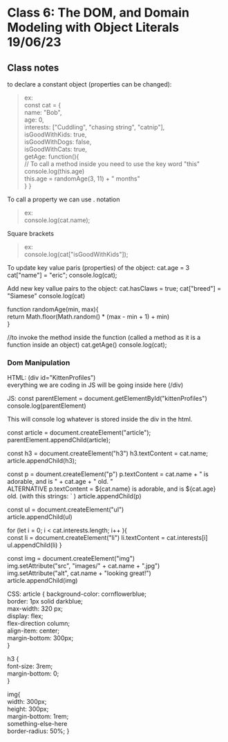 # Class 6: The DOM, and Domain Modeling with Object Literals 19/06/23

## Class notes
to declare a constant object (properties can be changed):

>ex:  
const cat = {  
    name: "Bob",  
    age: 0,  
    interests: ["Cuddling", "chasing string", "catnip"],  
    isGoodWithKids: true,  
    isGoodWithDogs: false,  
    isGoodWithCats: true,    
    getAge: function(){  
        // To call a method inside you need to use the key word "this"  
        console.log(this.age)  
        this.age = randomAge(3, 11) + " months"  
    }
    }


To call a property we can use . notation
>ex:   
 console.log(cat.name);

 Square brackets
 >ex:  
 console.log(cat["isGoodWithKids"]);

To update key value paris (properties) of the object:
 cat.age = 3
 cat["name"] = "eric";
 console.log(cat);

Add new key vallue pairs to the object:
 cat.hasClaws = true;
 cat["breed"] = "Siamese"
 console.log(cat)

function randomAge(min, max){  
    return Math.floor(Math.random() * (max - min + 1) + min)  
}

//to invoke the method inside the function (called a method as it is a function inside an object)
cat.getAge()
console.log(cat);


### Dom Manipulation
HTML: 
(div id="KittenProfiles")  
everything we are coding in JS will be going inside here 
(/div)

JS:
const parentElement = document.getElementById("kittenProfiles")
console.log(parentElement)

This will console log whatever is stored inside the div in the html.

const article = document.createElement("article");  
parentElement.appendChild(article);

const h3 = document.createElement("h3")
h3.textContent = cat.name;
article.appendChild(h3);

const p = doument.createElement("p")
p.textContent = cat.name + " is adorable, and is  " + cat.age + " old. "  
ALTERNATIVE
p.textContent = ${cat.name} is adorable, and is ${cat.age} old.  (with this strings: ` )
article.appendChild(p)

const ul = document.createElement("ul")  
article.appendChild(ul)

for (let i = 0; i < cat.interests.length; i++ ){  
    const li = document.createElement("li")
    li.textContent = cat.interests[i]
    ul.appendChild(li)
}

const img = document.createElement("img")  
img.setAttribute("src", "images/" + cat.name + ".jpg")  
img.setAttribute("alt", cat.name + "looking great!")  
article.appendChild(img)  



CSS: 
article {
    background-color: cornflowerblue;  
    border: 1px solid darkblue;  
    max-width: 320 px;  
    display: flex;  
    flex-direction column;  
    align-item: center;  
    margin-bottom: 300px;  
}  

h3 {  
    font-size: 3rem;  
    margin-bottom: 0;  
}  

img{  
    width: 300px;  
    height: 300px;  
    margin-bottom: 1rem;  
    something-else-here  
    border-radius: 50%;
}
